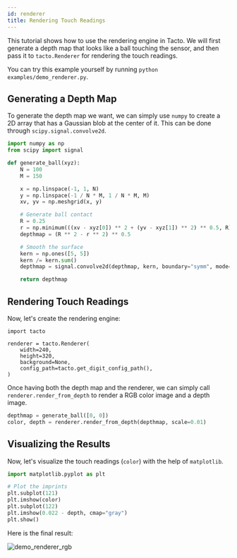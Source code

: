 ```yaml
---
id: renderer
title: Rendering Touch Readings
---
```


This tutorial shows how to use the rendering engine in Tacto.
We will first generate a depth map that looks like a ball touching the sensor, and then pass it to `tacto.Renderer` for rendering the touch readings.

You can try this example yourself by running `python examples/demo_renderer.py`.

## Generating a Depth Map

To generate the depth map we want, we can simply use `numpy` to create a 2D array that has a Gaussian blob at the center of it. This can be done through `scipy.signal.convolve2d`.

```python
import numpy as np
from scipy import signal

def generate_ball(xyz):
    N = 100
    M = 150

    x = np.linspace(-1, 1, N)
    y = np.linspace(-1 / N * M, 1 / N * M, M)
    xv, yv = np.meshgrid(x, y)

    # Generate ball contact
    R = 0.25
    r = np.minimum(((xv - xyz[0]) ** 2 + (yv - xyz[1]) ** 2) ** 0.5, R)
    depthmap = (R ** 2 - r ** 2) ** 0.5

    # Smooth the surface
    kern = np.ones([5, 5])
    kern /= kern.sum()
    depthmap = signal.convolve2d(depthmap, kern, boundary="symm", mode="same")

    return depthmap
```

## Rendering Touch Readings

Now, let's create the rendering engine:
```
import tacto

renderer = tacto.Renderer(
    width=240,
    height=320,
    background=None,
    config_path=tacto.get_digit_config_path(),
)
```

Once having both the depth map and the renderer, we can simply call `renderer.render_from_depth` to render a RGB color image and a depth image.
```python
depthmap = generate_ball([0, 0])
color, depth = renderer.render_from_depth(depthmap, scale=0.01)
```

## Visualizing the Results

Now, let's visualize the touch readings (`color`) with the help of `matplotlib`.

```python
import matplotlib.pyplot as plt

# Plot the imprints
plt.subplot(121)
plt.imshow(color)
plt.subplot(122)
plt.imshow(0.022 - depth, cmap="gray")
plt.show()
```

Here is the final result:

![demo_renderer_rgb](/img/basic_rendering.png)
